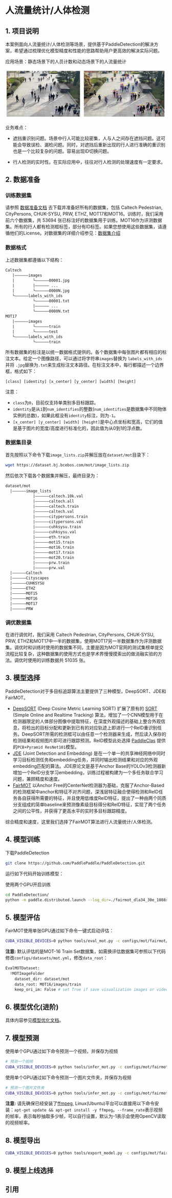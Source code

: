 # 人流量统计/人体检测

## 1. 项目说明

本案例面向人流量统计/人体检测等场景，提供基于PaddleDetection的解决方案，希望通过梳理优化模型精度和性能的思路帮助用户更高效的解决实际问题。

应用场景：静态场景下的人员计数和动态场景下的人流量统计

![demo](./images/demo.png)

业务难点：

* 遮挡重识别问题。场景中行人可能比较密集，人与人之间存在遮挡问题。这可能会导致误检、漏检问题。同时，对遮挡后重新出现的行人进行准确的重识别也是一个比较复杂的问题。容易出现ID切换问题。

* 行人检测的实时性。在实际应用中，往往对行人检测的处理速度有一定要求。

  

## 2. 数据准备

### 训练数据集

请参照 [数据准备文档](https://github.com/PaddlePaddle/PaddleDetection/blob/release/2.2/docs/tutorials/PrepareMOTDataSet_cn.md) 去下载并准备好所有的数据集，包括 Caltech Pedestrian, CityPersons, CHUK-SYSU, PRW, ETHZ, MOT17和MOT16。训练时，我们采用前六个数据集，共 53694 张已标注好的数据集用于训练。MOT16作为评测数据集。所有的行人都有检测框标签，部分有ID标签。如果您想使用这些数据集，请遵循他们的License。对数据集的详细介绍参见：[数据集介绍](dataset.md)

### 数据格式

上述数据集都遵循以下结构：

```
Caltech
   |——————images
   |        └——————00001.jpg
   |        |—————— ...
   |        └——————0000N.jpg
   └——————labels_with_ids
            └——————00001.txt
            |—————— ...
            └——————0000N.txt
MOT17
   |——————images
   |        └——————train
   |        └——————test
   └——————labels_with_ids
            └——————train
```

所有数据集的标注是以统一数据格式提供的。各个数据集中每张图片都有相应的标注文本。给定一个图像路径，可以通过将字符串`images`替换为 `labels_with_ids`并将 `.jpg`替换为`.txt`来生成标注文本路径。在标注文本中，每行都描述一个边界框，格式如下：

```
[class] [identity] [x_center] [y_center] [width] [height]
```

注意：

* `class`为`0`，目前仅支持单类别多目标跟踪。
* `identity`是从`1`到`num_identifies`的整数(`num_identifies`是数据集中不同物体实例的总数)，如果此框没有`identity`标注，则为`-1`。
* `[x_center] [y_center] [width] [height]`是中心点坐标和宽高，它们的值是基于图片的宽度/高度进行标准化的，因此值为从0到1的浮点数。

### 数据集目录

首先按照以下命令下载`image_lists.zip`并解压放在`dataset/mot`目录下：

```bash
wget https://dataset.bj.bcebos.com/mot/image_lists.zip
```

然后依次下载各个数据集并解压，最终目录为：

```
dataset/mot
  |——————image_lists
            |——————caltech.10k.val  
            |——————caltech.all  
            |——————caltech.train  
            |——————caltech.val  
            |——————citypersons.train  
            |——————citypersons.val  
            |——————cuhksysu.train  
            |——————cuhksysu.val  
            |——————eth.train  
            |——————mot15.train  
            |——————mot16.train  
            |——————mot17.train  
            |——————mot20.train  
            |——————prw.train  
            |——————prw.val
  |——————Caltech
  |——————Cityscapes
  |——————CUHKSYSU
  |——————ETHZ
  |——————MOT15
  |——————MOT16
  |——————MOT17
  |——————PRW
```



### 调优数据集

在进行调优时，我们采用 Caltech Pedestrian, CityPersons, CHUK-SYSU, PRW, ETHZ和MOT17中一半的数据集，使用MOT17另一半数据集作为评测数据集。调优时和训练时使用的数据集不同，主要是因为MOT官网的测试集榜单提交流程比较复杂，这种数据集的使用方式也是学术界慢慢摸索出的做消融实验的方法。调优时使用的训练数据共 51035 张。



## 3. 模型选择

PaddleDetection对于多目标追踪算法主要提供了三种模型，DeepSORT、JDE和FairMOT。

- [DeepSORT](https://arxiv.org/abs/1812.00442) (Deep Cosine Metric Learning SORT) 扩展了原有的 [SORT](https://arxiv.org/abs/1703.07402) (Simple Online and Realtime Tracking) 算法，增加了一个CNN模型用于在检测器限定的人体部分图像中提取特征，在深度外观描述的基础上整合外观信息，将检出的目标分配和更新到已有的对应轨迹上即进行一个ReID重识别任务。DeepSORT所需的检测框可以由任意一个检测器来生成，然后读入保存的检测结果和视频图片即可进行跟踪预测。ReID模型此处选择 [PaddleClas](https://github.com/PaddlePaddle/PaddleClas) 提供的`PCB+Pyramid ResNet101`模型。
- [JDE](https://arxiv.org/abs/1909.12605) (Joint Detection and Embedding) 是在一个单一的共享神经网络中同时学习目标检测任务和embedding任务，并同时输出检测结果和对应的外观embedding匹配的算法。JDE原论文是基于Anchor Base的YOLOv3检测器新增加一个ReID分支学习embedding，训练过程被构建为一个多任务联合学习问题，兼顾精度和速度。
- [FairMOT](https://arxiv.org/abs/2004.01888) 以Anchor Free的CenterNet检测器为基础，克服了Anchor-Based的检测框架中anchor和特征不对齐问题，深浅层特征融合使得检测和ReID任务各自获得所需要的特征，并且使用低维度ReID特征，提出了一种由两个同质分支组成的简单baseline来预测像素级目标得分和ReID特征，实现了两个任务之间的公平性，并获得了更高水平的实时多目标跟踪精度。

综合精度和速度，这里我们选择了FairMOT算法进行人流量统计/人体检测。



## 4. 模型训练

下载PaddleDetection

```bash
git clone https://github.com/PaddlePaddle/PaddleDetection.git
```

运行如下代码开始训练模型：

使用两个GPU开启训练

```bash
cd PaddleDetection/
python -m paddle.distributed.launch --log_dir=./fairmot_dla34_30e_1088x608/ --gpus 0,1 tools/train.py -c configs/mot/fairmot/fairmot_dla34_30e_1088x608.yml
```



## 5. 模型评估

FairMOT使用单张GPU通过如下命令一键式启动评估：

```bash
CUDA_VISIBLE_DEVICES=0 python tools/eval_mot.py -c configs/mot/fairmot/fairmot_dla34_30e_1088x608.yml -o weights=output/fairmot_dla34_30e_1088x608/model_final.pdparams
```

**注意:** 默认评估的是MOT-16 Train Set数据集，如需换评估数据集可参照以下代码修改`configs/datasets/mot.yml`，修改`data_root`：

```bash
EvalMOTDataset:
  !MOTImageFolder
    dataset_dir: dataset/mot
    data_root: MOT16/images/train
    keep_ori_im: False # set True if save visualization images or video
```



## 6. 模型优化(进阶)

具体内容参见[模型优化文档](./improvements.md)。



## 7. 模型预测

使用单个GPU通过如下命令预测一个视频，并保存为视频

```bash
# 预测一个视频
CUDA_VISIBLE_DEVICES=0 python tools/infer_mot.py -c configs/mot/fairmot/fairmot_dla34_30e_1088x608.yml -o weights=https://paddledet.bj.bcebos.com/models/mot/fairmot_dla34_30e_1088x608.pdparams --video_file={your video name}.mp4 --frame_rate=20 --save_videos
```

使用单个GPU通过如下命令预测一个图片文件夹，并保存为视频

```bash
# 预测一个图片文件夹
CUDA_VISIBLE_DEVICES=0 python tools/infer_mot.py -c configs/mot/fairmot/fairmot_dla34_30e_1088x608.yml -o weights=https://paddledet.bj.bcebos.com/models/mot/fairmot_dla34_30e_1088x608.pdparams --image_dir={your infer images folder} --save_videos
```

**注意:** 请先确保已经安装了[ffmpeg](https://ffmpeg.org/ffmpeg.html), Linux(Ubuntu)平台可以直接用以下命令安装：`apt-get update && apt-get install -y ffmpeg`。`--frame_rate`表示视频的帧率，表示每秒抽取多少帧，可以自行设置，默认为-1表示会使用OpenCV读取的视频帧率。



## 8. 模型导出

```bash
CUDA_VISIBLE_DEVICES=0 python tools/export_model.py -c configs/mot/fairmot/fairmot_dla34_30e_1088x608.yml -o weights=https://paddledet.bj.bcebos.com/models/mot/fairmot_dla34_30e_1088x608.pdparams
```



## 9. 模型上线选择



## 引用



